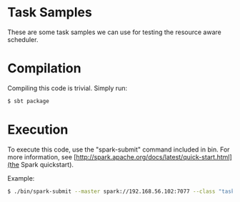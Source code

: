 Task Samples
============

These are some task samples we can use for testing the resource aware scheduler.

Compilation
===========

Compiling this code is trivial. Simply run:

```bash
$ sbt package
```

Execution
=========

To execute this code, use the "spark-submit" command included in bin. For more information, see [http://spark.apache.org/docs/latest/quick-start.html](the Spark quickstart).

Example:
```bash
$ ./bin/spark-submit --master spark://192.168.56.102:7077 --class "taskSamples.SparkPi" taskSamples/target/scala-2.10/tasksamples_2.10-1.0.jar
```

